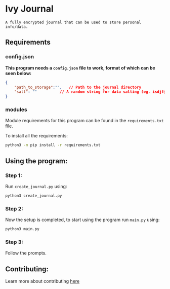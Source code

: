 # Ivy Journal

`A fully encrypted journal that can be used to store personal info/data.  `

## **Requirements**

### config.json

**This program needs a `config.json` file to work, format of which can be seen below:**

```json
{
    "path_to_storage":"", 	// Path to the journal directory
    "salt": ""			// A random string for data salting (eg. isdjf@83(@_djk))
}
```

### modules

Module requirements for this program can be found in the `requirements.txt` file.

To install all the requirements:

```bash
python3 -m pip install -r requirements.txt
```

## Using the program:

### Step 1:

Run `create_journal.py` using:

```bash
python3 create_journal.py
```

### Step 2:

Now the setup is completed, to start using the program run `main.py` using:

```bash
python3 main.py
```

### Step 3:

Follow the prompts.

## Contributing:

Learn more about contributing [here](https://github.com/github/docs/blob/64158a93d1b910fa82416d5c65f0bf5d85a9ecbb/CONTRIBUTING.md)
